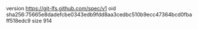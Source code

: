 version https://git-lfs.github.com/spec/v1
oid sha256:75665e8dadefcbe0343edb9fdd8aa3cedbc510b9ecc47364bcd0fbaff518edc9
size 914
